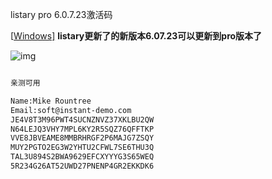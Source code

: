 listary pro 6.0.7.23激活码

[[Windows\]](https://www.52pojie.cn/forum.php?mod=forumdisplay&fid=16&filter=typeid&typeid=231) **listary更新了的新版本6.07.23可以更新到pro版本了**

![img](https://attach.52pojie.cn/forum/202204/21/082735rk68b1b0nf1z5hyf.jpg)

```bash

亲测可用

Name:Mike Rountree
Email:soft@instant-demo.com
JE4V8T3M96PWT4SUCNZNVZ37XKLBU2QW
N64LEJQ3VHY7MPL6KY2R5SQZ76QFFTKP
VVE8JBVEAME8MMBRHRGF2P6MAJG7ZSQY
MUY2PGTO2EG3W2YHTU2CFWL7SE6THU3Q
TAL3U894S2BWA9629EFCXYYYG3S65WEQ
5R234G26AT52UWD27PNENP4GR2EKKDK6
```

